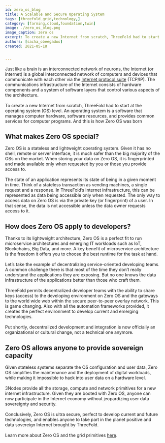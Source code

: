 ```yaml
---
id: zero_os_blog
title: A Scalable and Secure Operating System
tags: [threefold_grid,technology,]
category: [farming,cloud,foundation,twin]
image: ./zero_os_blog.png
image_caption: zero os
excerpt: To create a new Internet from scratch, ThreeFold had to start at the operating system level.
authors: [sacha_obeegadoo]
created: 2021-05-18


---
```

Just like a brain is an interconnected network of neurons, the Internet (or internet) is a global interconnected network of computers and devices that communicate with each other via the [Internet protocol suite](https://en.wikipedia.org/wiki/Internet_protocol_suite) (TCP/IP). The communications infrastructure of the Internet consists of hardware components and a system of software layers that control various aspects of the architecture.
<br/>
<br/>
To create a new Internet from scratch, ThreeFold had to start at the operating system (OS) level. An operating system is a software that manages computer hardware, software resources, and provides common services for computer programs. And this is how Zero OS was born 

## What makes Zero OS special? 

Zero OS is a stateless and lightweight operating system. Given it has no shell, remote or server interface, it is much safer than the big majority of the OSs on the market. When storing your data on Zero OS, it is fingerprinted and made available only when requested by you or those you provide access to.
<br/>
<br/>
The state of an application represents its state of being in a given moment in time. Think of a stateless transaction as vending machines, a single request and a response. In ThreeFold’s Internet infrastructure, this can be represented as data being accessible only when requested. 
The only way to access data on Zero OS is via the private key (or fingerprint) of a user. In that sense, the data is not accessible unless the data owner requests access to it. 

## How does Zero OS apply to developers?

Thanks to its lightweight architecture, Zero OS is a perfect fit to run microservice architectures and emerging IT workloads such as IoT, Blockchains, Big Data, and more. A key benefit of microservice architecture is the freedom it offers you to choose the best runtime for the task at hand. 
<br/>
<br/>
Let’s take the example of decentralizing service-oriented developing teams. A common challenge there is that most of the time they don’t really understand the applications they are exposing. But no one knows the data infrastructure of the applications better than those who craft them. 
<br/>
<br/>
ThreeFold permits decentralized developer teams with the ability to share keys (access) to the developing environment on Zero OS and the gateways to the world wide web within the secure peer-to-peer overlay network. This is game changing. Also with all the automation frameworks provided, it creates the perfect environment to develop current and emerging technologies. 
<br/>
<br/>
Put shortly, decentralized development and integration is now officially an organizational or cultural change, not a technical one anymore.

## Zero OS allows anyone to provide sovereign capacity

Given stateless systems separate the OS configuration and user data, Zero OS simplifies the  maintenance and the deployment of digital workloads, while making it impossible to hack into user data on a hardware level. 
<br/>
<br/>
3Nodes provide all the storage, compute and network primitives for a new internet infrastructure. Given they are booted with Zero OS, anyone can now participate in the Internet economy without jeopardizing user data sovereignty and security.
<br/>
<br/>
Conclusively, Zero OS is ultra secure, perfect to develop current and future technologies, and enables anyone to take part in the planet positive and data sovereign Internet brought by ThreeFold.
<br/>
<br/>
Learn more about Zero OS and the grid primitives [here](https://library.threefold.me/info/threefold/#/internet4__tfgrid_primitives).




 

